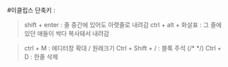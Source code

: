 ﻿
#이클립스 단축키 :


>shift + enter : 줄 중간에 있어도 아랫줄로 내려감
>ctrl + alt + 화살표 : 그 줄에 있던 애들이 싹다 복사돼서 내려감

>ctrl + M : 에디터창 확대 / 원래크기
>Ctrl + Shift + / : 블록 주석 (/* */)
>Ctrl + D : 한줄 삭제 

